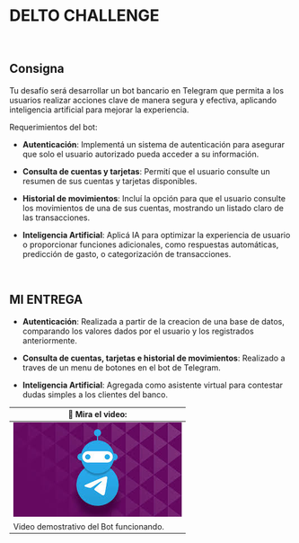 # DELTO CHALLENGE

<br>

## Consigna

Tu desafío será desarrollar un bot bancario en Telegram que permita a los usuarios realizar acciones clave de manera segura y efectiva, aplicando inteligencia artificial para mejorar la experiencia. 

Requerimientos del bot:

- **Autenticación**: Implementá un sistema de autenticación para asegurar que solo el usuario autorizado pueda acceder a su información.

- **Consulta de cuentas y tarjetas**: Permití que el usuario consulte un resumen de sus cuentas y tarjetas disponibles.

- **Historial de movimientos**: Incluí la opción para que el usuario consulte los movimientos de una de sus cuentas, mostrando un listado claro de las transacciones.

- **Inteligencia Artificial**: Aplicá IA para optimizar la experiencia de usuario o proporcionar funciones adicionales, como respuestas automáticas, predicción de gasto, o categorización de transacciones.

<br>

## MI ENTREGA

- **Autenticación**: Realizada a partir de la creacion de una base de datos, comparando los valores dados por el usuario y los registrados anteriormente.

- **Consulta de cuentas, tarjetas e historial de movimientos**: Realizado a traves de un menu de botones en el bot de Telegram.

- **Inteligencia Artificial**: Agregada como asistente virtual para contestar dudas simples a los clientes del banco.


| 🎥 Mira el video:                                    |
|------------------------------------------------------|
| [![Imagen](img/VideoMin.jpg)](https://youtu.be/W9O25OkOR6U) |
| Video demostrativo del Bot funcionando.                |